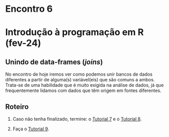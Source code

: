 Encontro 6
================

# Introdução à programação em R (fev-24)

## Unindo de data-frames (*joins*)

No encontro de hoje iremos ver como podemos unir bancos de dados
diferentes a partir de alguma(s) variável(eis) que são comuns a ambos.
Trata-se de uma habilidade que é muito exigida na análise de dados, já
que frequentemente lidamos com dados que têm origem em fontes
diferentes.

## Roteiro

1.  Caso não tenha finalizado, termine: o [Tutorial 7](../Tutoriais/Tutorial-7.md) e o [Tutorial 8](../Tutoriais/Tutorial-8.md).

2.  Faça o [Tutorial 9](../Tutoriais/Tutorial-9.md).


